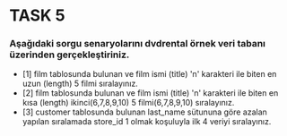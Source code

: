 # TASK 5

### Aşağıdaki sorgu senaryolarını dvdrental örnek veri tabanı üzerinden gerçekleştiriniz.

- [1] film tablosunda bulunan ve film ismi (title) 'n' karakteri ile biten en uzun (length) 5 filmi sıralayınız.
- [2] film tablosunda bulunan ve film ismi (title) 'n' karakteri ile biten en kısa (length) ikinci(6,7,8,9,10) 5 filmi(6,7,8,9,10) sıralayınız.
- [3] customer tablosunda bulunan last_name sütununa göre azalan yapılan sıralamada store_id 1 olmak koşuluyla ilk 4 veriyi sıralayınız.
